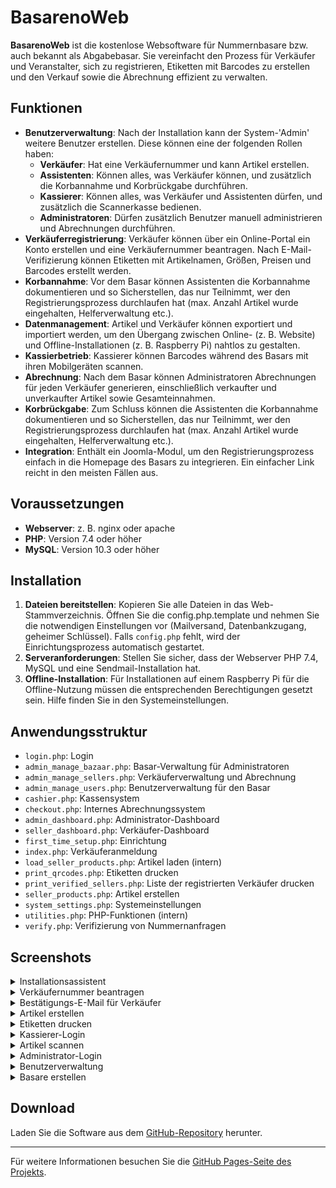# BasarenoWeb

**BasarenoWeb** ist die kostenlose Websoftware für Nummernbasare bzw. auch bekannt als Abgabebasar. Sie vereinfacht den Prozess für Verkäufer und Veranstalter, sich zu registrieren, Etiketten mit Barcodes zu erstellen und den Verkauf sowie die Abrechnung effizient zu verwalten.

## Funktionen

- **Benutzerverwaltung**: Nach der Installation kann der System-'Admin' weitere Benutzer erstellen. Diese können eine der folgenden Rollen haben:
  - **Verkäufer**: Hat eine Verkäufernummer und kann Artikel erstellen.
  - **Assistenten**: Können alles, was Verkäufer können, und zusätzlich die Korbannahme und Korbrückgabe durchführen.
  - **Kassierer**: Können alles, was Verkäufer und Assistenten dürfen, und zusätzlich die Scannerkasse bedienen.
  - **Administratoren**: Dürfen zusätzlich Benutzer manuell administrieren und Abrechnungen durchführen.
- **Verkäuferregistrierung**: Verkäufer können über ein Online-Portal ein Konto erstellen und eine Verkäufernummer beantragen. Nach E-Mail-Verifizierung können Etiketten mit Artikelnamen, Größen, Preisen und Barcodes erstellt werden.
- **Korbannahme**: Vor dem Basar können Assistenten die Korbannahme dokumentieren und so Sicherstellen, das nur Teilnimmt, wer den Registrierungsprozess durchlaufen hat (max. Anzahl Artikel wurde eingehalten, Helferverwaltung etc.).
- **Datenmanagement**: Artikel und Verkäufer können exportiert und importiert werden, um den Übergang zwischen Online- (z. B. Website) und Offline-Installationen (z. B. Raspberry Pi) nahtlos zu gestalten.
- **Kassierbetrieb**: Kassierer können Barcodes während des Basars mit ihren Mobilgeräten scannen.
- **Abrechnung**: Nach dem Basar können Administratoren Abrechnungen für jeden Verkäufer generieren, einschließlich verkaufter und unverkaufter Artikel sowie Gesamteinnahmen.
- **Korbrückgabe**: Zum Schluss können die Assistenten die Korbannahme dokumentieren und so Sicherstellen, das nur Teilnimmt, wer den Registrierungsprozess durchlaufen hat (max. Anzahl Artikel wurde eingehalten, Helferverwaltung etc.).
- **Integration**: Enthält ein Joomla-Modul, um den Registrierungsprozess einfach in die Homepage des Basars zu integrieren. Ein einfacher Link reicht in den meisten Fällen aus.

## Voraussetzungen

- **Webserver**: z. B. nginx oder apache
- **PHP**: Version 7.4 oder höher
- **MySQL**: Version 10.3 oder höher

## Installation

1. **Dateien bereitstellen**: Kopieren Sie alle Dateien in das Web-Stammverzeichnis. Öffnen Sie die config.php.template und nehmen Sie die notwendigen Einstellungen vor (Mailversand, Datenbankzugang, geheimer Schlüssel). Falls `config.php` fehlt, wird der Einrichtungsprozess automatisch gestartet.
2. **Serveranforderungen**: Stellen Sie sicher, dass der Webserver PHP 7.4, MySQL und eine Sendmail-Installation hat.
3. **Offline-Installation**: Für Installationen auf einem Raspberry Pi für die Offline-Nutzung müssen die entsprechenden Berechtigungen gesetzt sein. Hilfe finden Sie in den Systemeinstellungen.

## Anwendungsstruktur

- `login.php`: Login
- `admin_manage_bazaar.php`: Basar-Verwaltung für Administratoren
- `admin_manage_sellers.php`: Verkäuferverwaltung und Abrechnung
- `admin_manage_users.php`: Benutzerverwaltung für den Basar
- `cashier.php`: Kassensystem
- `checkout.php`: Internes Abrechnungssystem
- `admin_dashboard.php`: Administrator-Dashboard
- `seller_dashboard.php`: Verkäufer-Dashboard
- `first_time_setup.php`: Einrichtung
- `index.php`: Verkäuferanmeldung
- `load_seller_products.php`: Artikel laden (intern)
- `print_qrcodes.php`: Etiketten drucken
- `print_verified_sellers.php`: Liste der registrierten Verkäufer drucken
- `seller_products.php`: Artikel erstellen
- `system_settings.php`: Systemeinstellungen
- `utilities.php`: PHP-Funktionen (intern)
- `verify.php`: Verifizierung von Nummernanfragen

## Screenshots

<details>
<summary>Installationsassistent</summary>
Assistent zur Einrichtung der Datenbank und erforderlicher Konfigurationen.  
![Installationsassistent](./doc/installation_assistant.png)
</details>

<details>
<summary>Verkäufernummer beantragen</summary>
Verkäufer können eine Nummer beantragen, sobald ein Basar erstellt wurde und das Startdatum der Nummernvergabe festgelegt ist.  
![Verkäufernummer beantragen](./doc/seller_number_request.png)
</details>

<details>
<summary>Bestätigungs-E-Mail für Verkäufer</summary>
Verkäufer erhalten eine Nummer und einen Link, um ihre Artikel zu erstellen.  
![Bestätigungs-E-Mail](./doc/confirmation_email.png)
</details>

<details>
<summary>Artikel erstellen</summary>
Verkäufer fügen Artikel mit Namen und Preisen hinzu.  
![Artikel erstellen](./doc/creating_items.png)
</details>

<details>
<summary>Etiketten drucken</summary>
![Etiketten drucken](./doc/printing_labels.png)
</details>

<details>
<summary>Kassierer-Login</summary>
Während des Verkaufs scannen Kassierer verkaufte Artikel.  
![Kassierer-Login](./doc/cashier_login.png)
</details>

<details>
<summary>Artikel scannen</summary>
Jeder erkannte Artikel wird als „Verkauft“ markiert. Wenn ein Code nicht lesbar ist, können Ziffern manuell eingegeben werden. Die letzten 30 gescannten Artikel werden angezeigt und können bei Bedarf manuell zurückgesetzt werden.  
![Artikel scannen](./doc/scanning_items.png)
</details>

<details>
<summary>Administrator-Login</summary>
Nach dem Basar verteilt der Administrator die Einnahmen an die Verkäufer. Eine Liste der verkauften/nicht verkauften Artikel kann angezeigt, gedruckt und/oder dem Verkäufer per E-Mail als Zusammenfassung gesendet werden.  
![Administrator-Login](./doc/administrator_login.png)
</details>

<details>
<summary>Benutzerverwaltung</summary>
Nach der Ersteinrichtung können zusätzliche Kassierer und Administratoren hinzugefügt oder entfernt werden.  
![Benutzerverwaltung](./doc/user_management.png)
</details>

<details>
<summary>Basare erstellen</summary>
Nummernvergabe ist nur möglich, nachdem der Administrator einen Basar erstellt hat und das aktuelle Datum vor dem „Startdatum der Nummernvergabe“ liegt. Nach Beginn des Basars und vor Erreichen des nächsten „Startdatums der Nummernvergabe“ ist keine Nummernvergabe möglich. Eine entsprechende Meldung erscheint.  
![Basare erstellen](./doc/creating_bazaars.png)
</details>

## Download

Laden Sie die Software aus dem [GitHub-Repository](https://github.com/c3rebro/bazaar) herunter.

---

Für weitere Informationen besuchen Sie die [GitHub Pages-Seite des Projekts](https://c3rebro.github.io/bazaar/).
